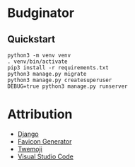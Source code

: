 # Budginator

## Quickstart

    python3 -m venv venv
    . venv/bin/activate
    pip3 install -r requirements.txt
    python3 manage.py migrate
    python3 manage.py createsuperuser
    DEBUG=true python3 manage.py runserver

# Attribution

* [Django](https://www.djangoproject.com)
* [Favicon Generator](https://realfavicongenerator.net)
* [Twemoji](https://twemoji.twitter.com)
* [Visual Studio Code](https://code.visualstudio.com)
